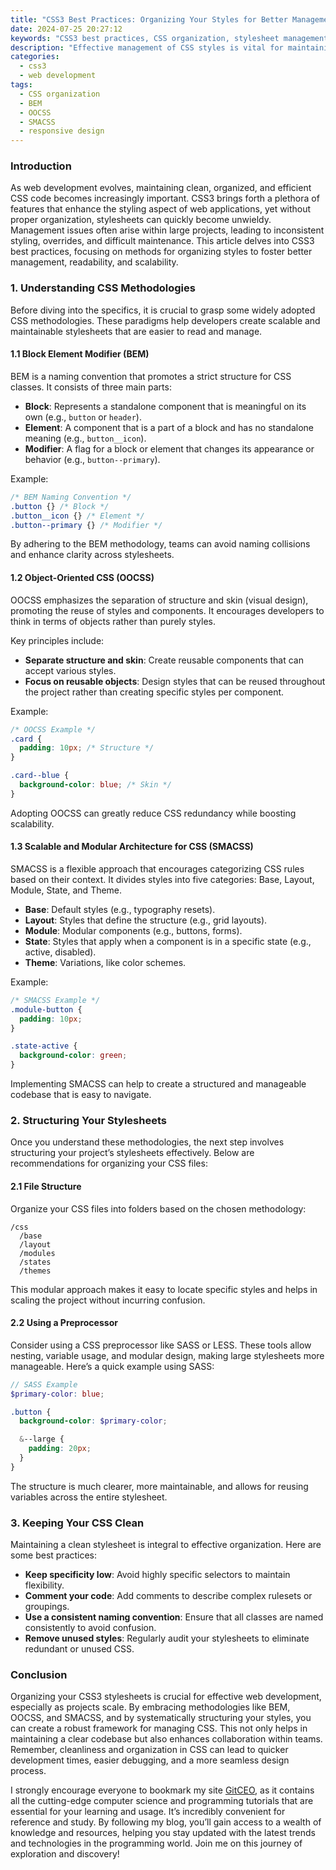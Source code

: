```yaml
---
title: "CSS3 Best Practices: Organizing Your Styles for Better Management"
date: 2024-07-25 20:27:12
keywords: "CSS3 best practices, CSS organization, stylesheet management, responsive design, modular CSS"
description: "Effective management of CSS styles is vital for maintaining scalable and efficient web projects. This article discusses best practices for organizing CSS3 code to improve readability and flexibility. We will explore methodologies such as BEM (Block Element Modifier), OOCSS (Object-Oriented CSS), and SMACSS (Scalable and Modular Architecture for CSS). Moreover, we will provide detailed steps and code examples to demonstrate how to implement these practices in real projects. By following these guidelines, developers can streamline their workflow and ensure that their stylesheets remain manageable, even in extensive applications. Read on to discover effective techniques for structuring your CSS, enabling you to create a more maintainable and efficient codebase."
categories:
  - css3
  - web development
tags:
  - CSS organization
  - BEM
  - OOCSS
  - SMACSS
  - responsive design
---
```


### Introduction

As web development evolves, maintaining clean, organized, and efficient CSS code becomes increasingly important. CSS3 brings forth a plethora of features that enhance the styling aspect of web applications, yet without proper organization, stylesheets can quickly become unwieldy. Management issues often arise within large projects, leading to inconsistent styling, overrides, and difficult maintenance. This article delves into CSS3 best practices, focusing on methods for organizing styles to foster better management, readability, and scalability. 

<!-- more -->

### 1. Understanding CSS Methodologies

Before diving into the specifics, it is crucial to grasp some widely adopted CSS methodologies. These paradigms help developers create scalable and maintainable stylesheets that are easier to read and manage.

#### 1.1 Block Element Modifier (BEM)

BEM is a naming convention that promotes a strict structure for CSS classes. It consists of three main parts:

- **Block**: Represents a standalone component that is meaningful on its own (e.g., `button` or `header`).
- **Element**: A component that is a part of a block and has no standalone meaning (e.g., `button__icon`).
- **Modifier**: A flag for a block or element that changes its appearance or behavior (e.g., `button--primary`).

Example:

```css
/* BEM Naming Convention */
.button {} /* Block */
.button__icon {} /* Element */
.button--primary {} /* Modifier */
```

By adhering to the BEM methodology, teams can avoid naming collisions and enhance clarity across stylesheets.

#### 1.2 Object-Oriented CSS (OOCSS)

OOCSS emphasizes the separation of structure and skin (visual design), promoting the reuse of styles and components. It encourages developers to think in terms of objects rather than purely styles. 

Key principles include:

- **Separate structure and skin**: Create reusable components that can accept various styles.
- **Focus on reusable objects**: Design styles that can be reused throughout the project rather than creating specific styles per component.

Example:

```css
/* OOCSS Example */
.card {
  padding: 10px; /* Structure */
}

.card--blue {
  background-color: blue; /* Skin */
}
```

Adopting OOCSS can greatly reduce CSS redundancy while boosting scalability.

#### 1.3 Scalable and Modular Architecture for CSS (SMACSS)

SMACSS is a flexible approach that encourages categorizing CSS rules based on their context. It divides styles into five categories: Base, Layout, Module, State, and Theme.

- **Base**: Default styles (e.g., typography resets).
- **Layout**: Styles that define the structure (e.g., grid layouts).
- **Module**: Modular components (e.g., buttons, forms).
- **State**: Styles that apply when a component is in a specific state (e.g., active, disabled).
- **Theme**: Variations, like color schemes.

Example:

```css
/* SMACSS Example */
.module-button {
  padding: 10px;
}

.state-active {
  background-color: green;
}
```

Implementing SMACSS can help to create a structured and manageable codebase that is easy to navigate.

### 2. Structuring Your Stylesheets

Once you understand these methodologies, the next step involves structuring your project’s stylesheets effectively. Below are recommendations for organizing your CSS files:

#### 2.1 File Structure

Organize your CSS files into folders based on the chosen methodology:

```
/css
  /base
  /layout
  /modules
  /states
  /themes
```

This modular approach makes it easy to locate specific styles and helps in scaling the project without incurring confusion.

#### 2.2 Using a Preprocessor

Consider using a CSS preprocessor like SASS or LESS. These tools allow nesting, variable usage, and modular design, making large stylesheets more manageable. Here’s a quick example using SASS:

```scss
// SASS Example
$primary-color: blue;

.button {
  background-color: $primary-color;

  &--large {
    padding: 20px;
  }
}
```

The structure is much clearer, more maintainable, and allows for reusing variables across the entire stylesheet.

### 3. Keeping Your CSS Clean

Maintaining a clean stylesheet is integral to effective organization. Here are some best practices:

- **Keep specificity low**: Avoid highly specific selectors to maintain flexibility.
- **Comment your code**: Add comments to describe complex rulesets or groupings.
- **Use a consistent naming convention**: Ensure that all classes are named consistently to avoid confusion.
- **Remove unused styles**: Regularly audit your stylesheets to eliminate redundant or unused CSS.

### Conclusion

Organizing your CSS3 stylesheets is crucial for effective web development, especially as projects scale. By embracing methodologies like BEM, OOCSS, and SMACSS, and by systematically structuring your styles, you can create a robust framework for managing CSS. This not only helps in maintaining a clear codebase but also enhances collaboration within teams. Remember, cleanliness and organization in CSS can lead to quicker development times, easier debugging, and a more seamless design process.

I strongly encourage everyone to bookmark my site [GitCEO](https://gitceo.com), as it contains all the cutting-edge computer science and programming tutorials that are essential for your learning and usage. It’s incredibly convenient for reference and study. By following my blog, you’ll gain access to a wealth of knowledge and resources, helping you stay updated with the latest trends and technologies in the programming world. Join me on this journey of exploration and discovery!